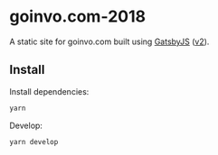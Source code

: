 # goinvo.com-2018
A static site for goinvo.com built using [GatsbyJS](https://www.gatsbyjs.org/) ([v2](https://next.gatsbyjs.org/)).

## Install

Install dependencies:
```sh
yarn
```

Develop:
```sh
yarn develop
```
